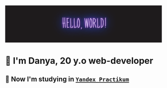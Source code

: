 ![Header](./images/header.gif)

# 🤗 I'm Danya, 20 y.o web-developer 

## 🧐 Now I'm studying in [```Yandex Practikum```](https://practicum.yandex.ru/)




<!--
**DanyaLiupinin/DanyaLiupinin** is a ✨ _special_ ✨ repository because its `README.md` (this file) appears on your GitHub profile.

Here are some ideas to get you started:

- 🔭 I’m currently working on ...
- 🌱 I’m currently learning ...
- 👯 I’m looking to collaborate on ...
- 🤔 I’m looking for help with ...
- 💬 Ask me about ...
- 📫 How to reach me: ...
- 😄 Pronouns: ...
- ⚡ Fun fact: ...
-->
